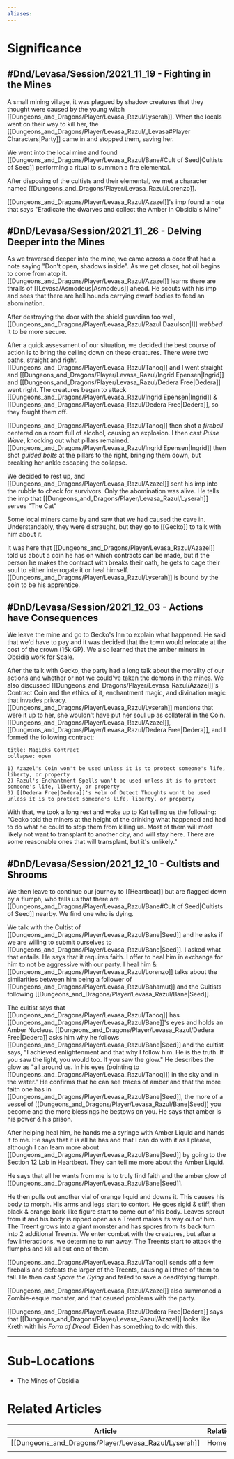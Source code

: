 ```yaml
---
aliases: 
---
```

# Significance
## #Dnd/Levasa/Session/2021_11_19 - **Fighting in the Mines**
A small mining village, it was plagued by shadow creatures that they thought were caused by the young witch [[Dungeons_and_Dragons/Player/Levasa_Razul/Lyserah]]. When the locals went on their way to kill her, the [[Dungeons_and_Dragons/Player/Levasa_Razul/_Levasa#Player Characters|Party]] came in and stopped them, saving her.

We went into the local mine and found [[Dungeons_and_Dragons/Player/Levasa_Razul/Bane#Cult of Seed|Cultists of Seed]] performing a ritual to summon a fire elemental. 

After disposing of the cultists and their elemental, we met a character named [[Dungeons_and_Dragons/Player/Levasa_Razul/Lorenzo]]. 

[[Dungeons_and_Dragons/Player/Levasa_Razul/Azazel]]'s imp found a note that says "Eradicate the dwarves and collect the Amber in Obsidia's Mine"

## #DnD/Levasa/Session/2021_11_26 - **Delving Deeper into the Mines**
As we traversed deeper into the mine, we came across a door that had a note saying "Don't open, shadows inside". As we get closer, hot oil begins to come from atop it. [[Dungeons_and_Dragons/Player/Levasa_Razul/Azazel]] learns there are thralls of [[Levasa/Asmodeus|Asmodeus]] ahead. He scouts with his imp and sees that there are hell hounds carrying dwarf bodies to feed an abomination. 

After destroying the door with the shield guardian too well, [[Dungeons_and_Dragons/Player/Levasa_Razul/Razul Dazulson|I]] _webbed_ it to be more secure. 

After a quick assessment of our situation, we decided the best course of action is to bring the ceiling down on these creatures. There were two paths, straight and right. [[Dungeons_and_Dragons/Player/Levasa_Razul/Tanoq]] and I went straight and [[Dungeons_and_Dragons/Player/Levasa_Razul/Ingrid Epensen|Ingrid]] and [[Dungeons_and_Dragons/Player/Levasa_Razul/Dedera Free|Dedera]] went right. The creatures began to attack [[Dungeons_and_Dragons/Player/Levasa_Razul/Ingrid Epensen|Ingrid]] & [[Dungeons_and_Dragons/Player/Levasa_Razul/Dedera Free|Dedera]], so they fought them off. 

[[Dungeons_and_Dragons/Player/Levasa_Razul/Tanoq]] then shot a _fireball_ centered on a room full of alcohol, causing an explosion. I then cast _Pulse Wave_, knocking out what pillars remained. [[Dungeons_and_Dragons/Player/Levasa_Razul/Ingrid Epensen|Ingrid]] then shot _guided bolts_ at the pillars to the right, bringing them down, but breaking her ankle escaping the collapse. 

We decided to rest up, and [[Dungeons_and_Dragons/Player/Levasa_Razul/Azazel]] sent his imp into the rubble to check for survivors. Only the abomination was alive. He tells the imp that [[Dungeons_and_Dragons/Player/Levasa_Razul/Lyserah]] serves "The Cat"

Some local miners came by and saw that we had caused the cave in. Understandably, they were distraught, but they go to [[Gecko]] to talk with him about it. 

It was here that [[Dungeons_and_Dragons/Player/Levasa_Razul/Azazel]] told us about a coin he has on which contracts can be made, but if the person he makes the contract with breaks their oath, he gets to cage their soul to either interrogate it or heal himself. [[Dungeons_and_Dragons/Player/Levasa_Razul/Lyserah]] is bound by the coin to be his apprentice. 

## #DnD/Levasa/Session/2021_12_03 - **Actions have Consequences**
We leave the mine and go to Gecko's Inn to explain what happened. He said that we'd have to pay and it was decided that the town would relocate at the cost of the crown (15k GP). We also learned that the amber miners in Obsidia work for Scale.

After the talk with Gecko, the party had a long talk about the morality of our actions and whether or not we could've taken the demons in the mines. We also discussed [[Dungeons_and_Dragons/Player/Levasa_Razul/Azazel]]'s Contract Coin and the ethics of it, enchantment magic, and divination magic that invades privacy. [[Dungeons_and_Dragons/Player/Levasa_Razul/Lyserah]] mentions that were it up to her, she wouldn't have put her soul up as collateral in the Coin. [[Dungeons_and_Dragons/Player/Levasa_Razul/Azazel]], [[Dungeons_and_Dragons/Player/Levasa_Razul/Dedera Free|Dedera]], and I formed the following contract:

```ad-abstract
title: Magicks Contract
collapse: open

1) Azazel's Coin won't be used unless it is to protect someone's life, liberty, or property
2) Razul's Enchantment Spells won't be used unless it is to protect someone's life, liberty, or property
3) [[Dedera Free|Dedera]]'s Helm of Detect Thoughts won't be used unless it is to protect someone's life, liberty, or property
```

With that, we took a long rest and woke up to Kat telling us the following: "Gecko told the miners at the height of the drinking what happened and had to do what he could to stop them from killing us. Most of them will most likely not want to transplant to another city, and will stay here. There are some reasonable ones that will transplant, but it's unlikely."

## #DnD/Levasa/Session/2021_12_10 - **Cultists and Shrooms** 
We then leave to continue our journey to [[Heartbeat]] but are flagged down by a flumph, who tells us that there are [[Dungeons_and_Dragons/Player/Levasa_Razul/Bane#Cult of Seed|Cultists of Seed]] nearby. We find one who is dying. 

We talk with the Cultist of [[Dungeons_and_Dragons/Player/Levasa_Razul/Bane|Seed]] and he asks if we are willing to submit ourselves to [[Dungeons_and_Dragons/Player/Levasa_Razul/Bane|Seed]]. I asked what that entails. He says that it requires faith. I offer to heal him in exchange for him to not be aggressive with our party. I heal him & [[Dungeons_and_Dragons/Player/Levasa_Razul/Lorenzo]] talks about the similarities between him being a follower of [[Dungeons_and_Dragons/Player/Levasa_Razul/Bahamut]] and the Cultists following [[Dungeons_and_Dragons/Player/Levasa_Razul/Bane|Seed]].

The cultist says that [[Dungeons_and_Dragons/Player/Levasa_Razul/Tanoq]] has [[Dungeons_and_Dragons/Player/Levasa_Razul/Bane]]'s eyes and holds an Amber Nucleus. [[Dungeons_and_Dragons/Player/Levasa_Razul/Dedera Free|Dedera]] asks him why he follows [[Dungeons_and_Dragons/Player/Levasa_Razul/Bane|Seed]] and the cultist says, "I achieved enlightenment and that why I follow him. He is the truth. If you saw the light, you would too. If you saw the glow." He describes the glow as "all around us. In his eyes (pointing to [[Dungeons_and_Dragons/Player/Levasa_Razul/Tanoq]]) in the sky and in the water." He confirms that he can see traces of amber and that the more faith one has in [[Dungeons_and_Dragons/Player/Levasa_Razul/Bane|Seed]], the more of a vessel of [[Dungeons_and_Dragons/Player/Levasa_Razul/Bane|Seed]] you become and the more blessings he bestows on you. He says that amber is his power & his prison.

After helping heal him, he hands me a syringe with Amber Liquid and hands it to me. He says that it is all he has and that I can do with it as I please, although I can learn more about [[Dungeons_and_Dragons/Player/Levasa_Razul/Bane|Seed]] by going to the Section 12 Lab in Heartbeat. They can tell me more about the Amber Liquid.

He says that all he wants from me is to truly find faith and the amber glow of [[Dungeons_and_Dragons/Player/Levasa_Razul/Bane|Seed]].

He then pulls out another vial of orange liquid and downs it. This causes his body to morph. His arms and legs start to contort. He goes rigid & stiff, then black & orange bark-like figure start to come out of his body. Leaves sprout from it and his body is ripped open as a Treent makes its way out of him. The Treent grows into a giant monster and has spores from its back turn into 2 additional Treents. We enter combat with the creatures, but after a few interactions, we determine to run away. The Treents start to attack the flumphs and kill all but one of them.

[[Dungeons_and_Dragons/Player/Levasa_Razul/Tanoq]] sends off a few fireballs and defeats the larger of the Treents, causing all three of them to fall. He then cast _Spare the Dying_ and failed to save a dead/dying flumph.

[[Dungeons_and_Dragons/Player/Levasa_Razul/Azazel]] also summoned a Zombie-esque monster, and that caused problems with the party.

[[Dungeons_and_Dragons/Player/Levasa_Razul/Dedera Free|Dedera]] says that [[Dungeons_and_Dragons/Player/Levasa_Razul/Azazel]] looks like Kreth with his _Form of Dread_. Eiden has something to do with this.

---

# Sub-Locations
- The Mines of Obsidia
# Related Articles
| Article     | Relationship |
| ----------- | ------------ |
| [[Dungeons_and_Dragons/Player/Levasa_Razul/Lyserah]] | Hometown     |
|             |              |